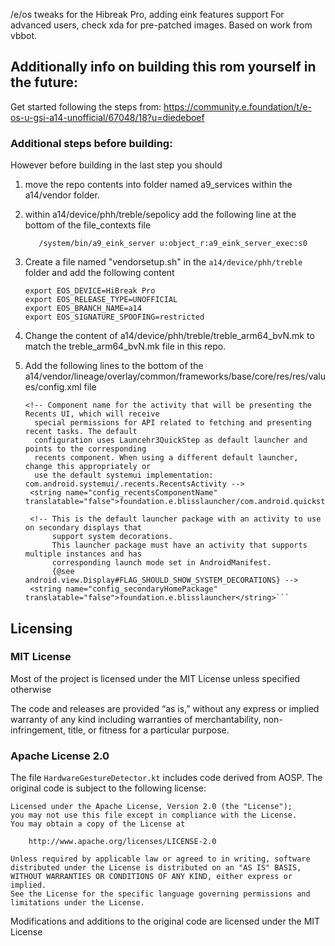/e/os tweaks for the Hibreak Pro, adding eink features support
For advanced users, check xda for pre-patched images. Based on work from vbbot.

## Additionally info on building this rom yourself in the future:
Get started following the steps from: https://community.e.foundation/t/e-os-u-gsi-a14-unofficial/67048/18?u=diedeboef

### Additional steps before building:
However before building in the last step you should 
1. move the repo contents into folder named a9_services within the a14/vendor folder.
2. within a14/device/phh/treble/sepolicy add the following line at the bottom of the file_contexts file
    
    ```
       /system/bin/a9_eink_server u:object_r:a9_eink_server_exec:s0
    ```

3. Create a file named "vendorsetup.sh" in the `a14/device/phh/treble` folder and add the following content
    
    ```
    export EOS_DEVICE=HiBreak Pro
    export EOS_RELEASE_TYPE=UNOFFICIAL
    export EOS_BRANCH_NAME=a14
    export EOS_SIGNATURE_SPOOFING=restricted
    ```
4. Change the content of a14/device/phh/treble/treble_arm64_bvN.mk to match the treble_arm64_bvN.mk file in this repo.
5. Add the following lines to the bottom of the a14/vendor/lineage/overlay/common/frameworks/base/core/res/res/values/config.xml file
   ```
   <!-- Component name for the activity that will be presenting the Recents UI, which will receive
     special permissions for API related to fetching and presenting recent tasks. The default
     configuration uses Launcehr3QuickStep as default launcher and points to the corresponding
     recents component. When using a different default launcher, change this appropriately or
     use the default systemui implementation: com.android.systemui/.recents.RecentsActivity -->
    <string name="config_recentsComponentName" translatable="false">foundation.e.blisslauncher/com.android.quickstep.RecentsActivity</string>

    <!-- This is the default launcher package with an activity to use on secondary displays that
         support system decorations.
         This launcher package must have an activity that supports multiple instances and has
         corresponding launch mode set in AndroidManifest.
         {@see android.view.Display#FLAG_SHOULD_SHOW_SYSTEM_DECORATIONS} -->
    <string name="config_secondaryHomePackage" translatable="false">foundation.e.blisslauncher</string>```

## Licensing

### MIT License
Most of the project is licensed under the MIT License unless specified otherwise

The code and releases are provided “as is,” without any express or implied warranty of any kind including warranties of merchantability, non-infringement, title, or fitness for a particular purpose.

### Apache License 2.0
The file `HardwareGestureDetector.kt` includes code derived from AOSP. The original code is subject to the following license:

    Licensed under the Apache License, Version 2.0 (the "License");
    you may not use this file except in compliance with the License.
    You may obtain a copy of the License at

        http://www.apache.org/licenses/LICENSE-2.0

    Unless required by applicable law or agreed to in writing, software
    distributed under the License is distributed on an "AS IS" BASIS,
    WITHOUT WARRANTIES OR CONDITIONS OF ANY KIND, either express or implied.
    See the License for the specific language governing permissions and
    limitations under the License.

Modifications and additions to the original code are licensed under the MIT License
